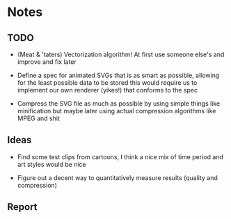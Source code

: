 # Notes

## TODO

* (Meat & 'taters) Vectorization algorithm! At first use someone else's and improve and fix later

* Define a spec for animated SVGs that is as smart as possible, allowing for the least possible data to be stored
  this would require us to implement our own renderer (yikes!) that conforms to the spec
  
* Compress the SVG file as much as possible by using simple things like minification but maybe later using
  actual compression algorithms like MPEG and shit

## Ideas

* Find some test clips from cartoons, I think a nice mix of time period and art styles would be nice

* Figure out a decent way to quantitatively measure results (quality and compression)

## Report

